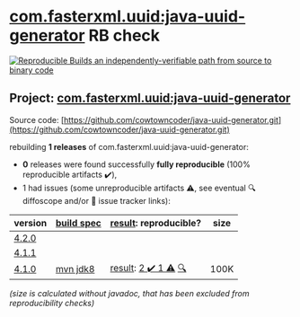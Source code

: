 [com.fasterxml.uuid:java-uuid-generator](https://central.sonatype.com/artifact/com.fasterxml.uuid/java-uuid-generator/4.1.0/versions) RB check
=======

[![Reproducible Builds](https://reproducible-builds.org/images/logos/rb.svg) an independently-verifiable path from source to binary code](https://reproducible-builds.org/)

## Project: [com.fasterxml.uuid:java-uuid-generator](https://central.sonatype.com/artifact/com.fasterxml.uuid/java-uuid-generator/4.1.0/versions)

Source code: [https://github.com/cowtowncoder/java-uuid-generator.git](https://github.com/cowtowncoder/java-uuid-generator.git)

rebuilding **1 releases** of com.fasterxml.uuid:java-uuid-generator:
- **0** releases were found successfully **fully reproducible** (100% reproducible artifacts :heavy_check_mark:),
- 1 had issues (some unreproducible artifacts :warning:, see eventual :mag: diffoscope and/or :memo: issue tracker links):

| version | [build spec](/BUILDSPEC.md) | [result](https://reproducible-builds.org/docs/jvm/): reproducible? | size |
| -- | --------- | ------ | -- |
| [4.2.0](https://central.sonatype.com/artifact/com.fasterxml.uuid/java-uuid-generator/4.2.0/pom) | | | |
| [4.1.1](https://central.sonatype.com/artifact/com.fasterxml.uuid/java-uuid-generator/4.1.1/pom) | | | |
| [4.1.0](https://central.sonatype.com/artifact/com.fasterxml.uuid/java-uuid-generator/4.1.0/pom) | [mvn jdk8](java-uuid-generator-4.1.0.buildspec) | [result](java-uuid-generator-4.1.0.buildinfo): [2 :heavy_check_mark:  1 :warning:](java-uuid-generator-4.1.0.buildcompare) [:mag:](java-uuid-generator-4.1.0.diffoscope) | 100K |

<i>(size is calculated without javadoc, that has been excluded from reproducibility checks)</i>
